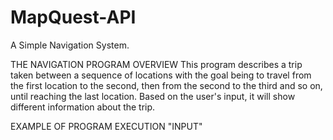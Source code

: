 # MapQuest-API
A Simple Navigation System.

THE NAVIGATION PROGRAM OVERVIEW
This program describes a trip taken between a sequence of locations with the goal being to travel from the first location to the second, then from the second to the third and so on, until reaching the last location. Based on the user's input, it will show different information about the trip.

EXAMPLE OF PROGRAM EXECUTION
"INPUT"
